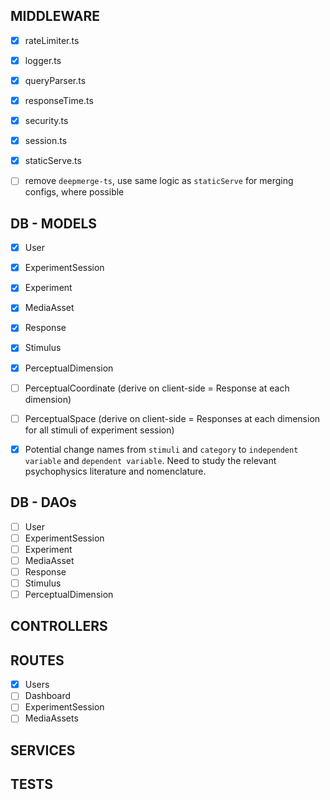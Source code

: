 ## MIDDLEWARE

- [x] rateLimiter.ts
- [x] logger.ts
- [x] queryParser.ts
- [x] responseTime.ts
- [x] security.ts
- [x] session.ts
- [x] staticServe.ts

- [ ] remove `deepmerge-ts`, use same logic as `staticServe` for merging
      configs, where possible

## DB - MODELS

- [x] User
- [x] ExperimentSession
- [x] Experiment
- [x] MediaAsset
- [x] Response
- [x] Stimulus
- [x] PerceptualDimension
- [ ] PerceptualCoordinate (derive on client-side = Response at each dimension)
- [ ] PerceptualSpace (derive on client-side = Responses at each dimension for
      all stimuli of experiment session)

- [x] Potential change names from `stimuli` and `category` to
      `independent variable` and `dependent variable`. Need to study the
      relevant psychophysics literature and nomenclature.

## DB - DAOs

- [ ] User
- [ ] ExperimentSession
- [ ] Experiment
- [ ] MediaAsset
- [ ] Response
- [ ] Stimulus
- [ ] PerceptualDimension

## CONTROLLERS

## ROUTES

- [x] Users
- [ ] Dashboard
- [ ] ExperimentSession
- [ ] MediaAssets

## SERVICES

## TESTS
